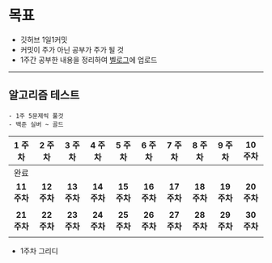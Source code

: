 # 목표

- 깃허브 1일1커밋
- 커밋이 주가 아닌 공부가 주가 될 것
- 1주간 공부한 내용을 정리하여 [벨로그](https://velog.io/@bbbbooo)에 업로드


---

## 알고리즘 테스트
`- 1주 5문제씩 풀것` </br>
`- 백준 실버 ~ 골드`

|   1 주차    |  2 주차   |  3 주차   |  4 주차   |5 주차|6 주차|7 주차|8 주차|9 주차|10 주차|
|:---------:|:-------:|:-------:|:-------:|:---:|:---:|:---:|:---:|:---:|:---:|
|    완료    |        |        |        | | | | | | |
| **11 주차** |**12 주차**|**13 주차**|**14 주차**|**15 주차**|**16 주차**|**17 주차**|**18 주차**|**19 주차**|**20 주차**|
|           |        |        |        | | | | | | |
| **21 주차** |**22 주차**|**23 주차**|**24 주차**|**25 주차**|**26 주차**|**27 주차**|**28 주차**|**29 주차**|**30 주차**|
|           |         |         |         |  |   |   | |


- 1주차 그리디
